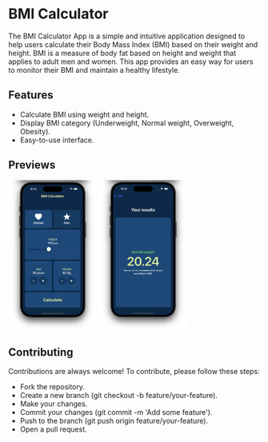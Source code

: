 
# BMI Calculator

The BMI Calculator App is a simple and intuitive application designed to help users calculate their Body Mass Index (BMI) based on their weight and height. BMI is a measure of body fat based on height and weight that applies to adult men and women. This app provides an easy way for users to monitor their BMI and maintain a healthy lifestyle.


## Features

- Calculate BMI using weight and height.
- Display BMI category (Underweight, Normal weight, Overweight, Obesity).
- Easy-to-use interface.


## Previews

<p>
    <img src="https://github.com/jimmyale3102/iOS-IMC/blob/main/assets/1.jpeg" height="300"/>    
    <img src="https://github.com/jimmyale3102/iOS-IMC/blob/main/assets/2.jpeg" height="300"/>
</p>


## Contributing

Contributions are always welcome! To contribute, please follow these steps:

- Fork the repository.
- Create a new branch (git checkout -b feature/your-feature).
- Make your changes.
- Commit your changes (git commit -m 'Add some feature').
- Push to the branch (git push origin feature/your-feature).
- Open a pull request.

